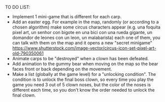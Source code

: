 TO DO LIST:
- Implement 1 mini-game that is different for each carp.
- Add an easter egg. For example in the map, randomly (or according to a chosen algorithm) make some circus characters appear (e.g. una foquita pixel art, un senhor con bigote en una bici con una rueda gigante, un domandor de leones con un leon, un malabarista) each one of them, you can talk with them on the map and it opens a new "secret minigame"
https://www.shutterstock.com/image-vector/circus-icon-set-pixel-art-old-790350061
- Animate carps to be "destroyed" when a clown has been defeated.
- Add animation to the gummy bear when moving on the map so the bear faces front or back depending on the movement.
- Make a list (globally at the game level) for a "unlocking condition". The condition is to unlock the final boss clown, so every time you play the game you need 3 out of 5 clown noses, but the color of the noses is different each time, so you don't know the order needed to unlock the final clown.
